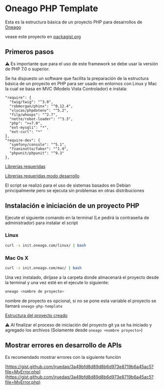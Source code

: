 # Oneago PHP Template

Esta es la estructura básica de un proyecto PHP para desarrollos de [Oneago](https://www.oneago.com)

vease este proyecto en [packagist.org](https://packagist.org/packages/oneago/oneago-php-template)

## Primeros pasos

⚠️  Es importante que para el uso de este framework se debe usar la versión de PHP 7.0 o superior.

Se ha dispuesto un software que facilita la preparación de la estructura básica de un proyecto en PHP para ser usado en entornos con Linux y Mac la cual se basa en MVC (Modelo Vista Controlador) e instala:

```
"require": {
  "twig/twig": "^3.0",
  "robmorgan/phinx": "^0.12.4",
  "vlucas/phpdotenv": "^5.2",
  "filp/whoops": "^2.7",
  "nette/robot-loader": "^3.3",
  "php": ">=7.0",
  "ext-mysqli": "*",
  "ext-curl": "*"
},
"require-dev": {
  "symfony/console": "^5.1",
  "fzaninotto/faker": "^1.9",
  "phpunit/phpunit": "^9.3"
},
```

[Librerías requeridas](https://www.notion.so/6dd7b5eb0c2e4054aefb86b1a63a165f)

[Librerías requeridas modo desarrollo](https://www.notion.so/32c9b7aa106c4469bd66c43c4af426ad)

El script se realizó para el uso de sistemas basados en Debian principalmente pero se ejecuta sin problemas en otras distribuciones

## Instalación e iniciación de un proyecto PHP

Ejecute el siguiente comando en la terminal (Le pedirá la contraseña de administrador) para instalar el script

### Linux

```bash
curl -s init.oneago.com/linux/ | bash
```

### Mac Os X

```bash
curl -s init.oneago.com/mac/ | bash
```

Una vez instalado, diríjase a la carpeta donde almacenará el proyecto desde la terminal y una vez esté en el ejecute lo siguiente:

```bash
oneago <nombre de proyecto>
```

nombre de proyecto es opcional, si no se pone esta variable el proyecto se llamará `oneago-php-template`

[Estructura del proyecto creado](https://www.notion.so/f48490c8ca2848e8a2d83a6a436d61a6)

⚠️  Al finalizar el proceso de iniciación del proyecto git ya se ha iniciado y agregado los archivos (Solamente desde `oneago <nombre proyecto>`)

## Mostrar errores en desarrollo de APIs

Es recomendado mostrar errores con la siguiente función

[https://gist.github.com/jruedaq/3a49bfd8d89d8b6d973e8719b6a45ac5?file=MyError.php](https://gist.github.com/jruedaq/3a49bfd8d89d8b6d973e8719b6a45ac5?file=MyError.php)
